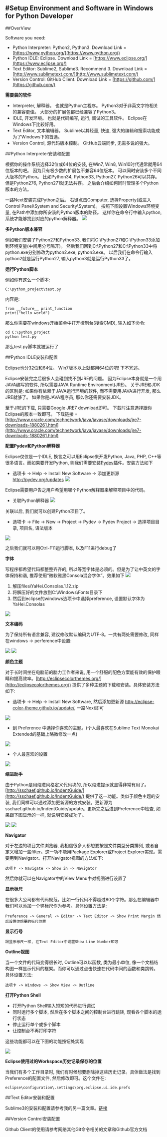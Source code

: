 #Setup Environment and Software in Windows for Python Developer
------

##OverView

Software you need:

- Python Interpreter: Python2, Python3. Download Link = [https://www.python.org/](https://www.python.org/)
- Python IDLE: Eclipse. Download Link = [https://www.eclipse.org/](https://www.eclipse.org/)
- Text Editor: Sublime2, Sublime3. Recommend 3. Download Link = [http://www.sublimetext.com/](http://www.sublimetext.com/)
- Version Control: GitHub Client. Download Link = [https://github.com/](https://github.com/)

**需要装的软件**

- Interpreter, 解释器。 也就是Python主程序。 Python3对于非英文字符相关的兼容更佳。 大部分的扩展包都已经兼容了Python3。
- IDLE, 开发环境。 也就是代码编写, 运行, 调试的工具软件。 Eclipse在Windows下比较好用。
- Text Editor, 文本编辑器。 Sublime以其轻量, 快速, 强大的编辑和搜索功能成为了Windows下的首选。
- Version Control, 源代码版本控制。 GitHub云端同步, 无需多说的强大。

##Python Interpreter安装和配置

根据你的操作系统选择32位或64位的安装, 在Win7, Win8, Win10时代通常就用64位版本的吧。 因为只有极少数的扩展包不兼容64位版本。 可以同时安装多个不同大版本的Python。 比如Python34, Python33, Python27, Python26可以共存。 但是Python276, Python271就无法共存。 之后会介绍如何同时管理多个Python版本的方法。

一路Next安装完成Python之后。 右键点击Computer, 选择Property(或进入Control Panel\System and Security\System)。 按照下图设置Windows环境变量, 在Path中添加你所安装的Python版本的路径。 这样你在命令行中输入python, 系统才能够找到对应的python解释器。
![](images/python_system_environment_variable.png)

**多Python版本兼容**

例如我们安装了Python27和Python33, 我们将C:\Python27和C:\Python33添加到环境变量(中间用分号隔开)。 然后我们回到C:\Python27和C:\Python33中将python.exe分别修改为python2.exe, python3.exe。 以后我们在命令行输入python2就是运行Python27, 输入python3就是运行Python33了。

**运行Python脚本**

例如你有这么一个脚本:
	
	C:\python_project\test.py

内容是:
	
	from __future__ print_function
	print("hello world")	

那么你需要在windows开始菜单中打开控制台(搜索CMD), 输入如下命令:

	cd C:\python_project
	python test.py

那么test.py脚本就被运行了

##Python IDLE安装和配置

Eclipse也分32位和64位。 Win7版本以上就都用64位的吧! 下不冗述。

Eclipse安装完之后很多人会碰到找不到JRE的问题。 因为Eclipse本身就是一个用JAVA编写的软件, 所以需要JAVA Runtime Environment(JRE)。 关于JRE和JDK的区别是: 如果你有依赖于JAVA运行环境的软件, 而不需要用JAVA进行开发, 那么JRE就够了。 如果你是JAVA程序员, 那么你还需要安装JDK。

至于JRE的下载, 只需要Google JRE7 download即可。 下载时注意选择跟你Eclipse的版本一致即可。 下载链接 = [http://www.oracle.com/technetwork/java/javase/downloads/jre7-downloads-1880261.html](http://www.oracle.com/technetwork/java/javase/downloads/jre7-downloads-1880261.html)

**配置Pydev和Python解释器**

Eclipse仅仅是一个IDLE, 换言之可以用Eclipse来开发Python, Java, PHP, C++等很多语言。而如果要开发Python, 则我们需要安装[Pydev](http://pydev.org/)插件。安装方法如下

- 选项卡 -> Help -> Install New Software -> 添加更新源 http://pydev.org/updates
![](images/[eclipse][pydev].png)

Eclipse需要用户告之用户希望用哪个Python解释器来解释项目中的代码。

- 关联Python解释器
![](images/[eclipse][python_interpreter].png)

关联以后, 我们就可以创建Python项目了。

- 选项卡 -> File -> New -> Project -> Pydev -> Pydev Project -> 选择项目目录, 项目名, 语法版本

![](images/[eclipse][create_project].png)

之后我们就可以用Ctrl-F11运行脚本, 以及F11进行debug了

**字体**

写程序都希望代码都整整齐齐的, 所以等宽字体是必须的。但是为了让中英文的字体保持和谐, 推荐使用“微软雅黑Consola混合字体”。效果如下
![](images/[eclipse][install_font].png)

1. 解压files\YaHei.Consolas.1.12.zip
2. 将解压好的文件放到C:\Windows\Fonts目录下
3. 然后到eclipse的windows选项卡中选择preference, 设置默认字体为YaHei.Consolas
	
![](images/[eclipse][set_font_preference].png)

**文本编码**

为了保持所有语言兼容, 建议修改默认编码为UTF-8。一共有两处需要修改, 同样在windows -> perference中设置:

![](images/[eclipse][encoding01].png)
![](images/[eclipse][encoding02].png)

**颜色主题**

对于长时间坐在电脑前的脑力工作者来说, 用一个舒服的配色方案能有效的保护眼睛和提高效率。[http://eclipsecolorthemes.org/](http://eclipsecolorthemes.org/) 提供了多种主题的下载和安装。具体安装方法如下:

- 选项卡 -> Help -> Install New Software, 然后添加更新源 http://eclipse-color-theme.github.io/update/, 一路Next即可

![](images/[eclipse][install_color_theme].png)

- 到 Preference 中选择你喜欢的主题。(个人最喜欢在Sublime Text Monokai Extended的基础上略微修改一点)

![](images/[eclipse][select_color_theme].png)

- 个人最喜欢的设置

![](images/[eclipse][favorite_color_theme].png)

**缩进助手**

由于Python是用缩进风格定义代码块的, 所以缩进提示就显得非常有用了。[http://sschaef.github.io/IndentGuide/](http://sschaef.github.io/IndentGuide/) 提供了这一功能。类似于颜色主题的安装, 我们同样可以通过添加更新源的方式安装。更新源为 sschaef.github.io/IndentGuide/update。更新完之后进到Preference中检查, 如果跟下图显示的一样, 就说明安装成功了。

![](images/[eclipse][indent_guide].png)
![](images/[eclipse][indent_guide_effect].png)

**Navigator**

对于左边的项目文件浏览器, 我相信很多人都想要按照文件类型分类排列, 或者自定义增加一些filter。这一功不能用Package Explorer或Project Explorer实现。需要用到Navigator。打开Navigator视图的方法如下:

	选项卡 -> Navigate -> Show in -> Navigator

然后你就可以在Navigator中的View Menu中对视图进行设置了

**显示标尺**

在很多大公司都有代码规范。比如一行代码不得超过80个字符。那么在编辑器中我们可以添加一个竖标尺作为参考。具体设置方法是:

	Preference -> General -> Editor -> Text Editor -> Show Print Margin 然后设置你想要的标尺位置

**显示行号**

	跟显示标尺一样, 在Text Editor中设置Show Line Number即可

**Outline视图**

当一个文件的代码变得很长时, Outline可以以函数, 类为最小单位, 像一个文档结构图一样显示代码的框架。而你可以通过点击快速在代码中间的函数和类跳转。 具体设置方法:

	选项卡 -> Windows -> Show View -> Outline

**打开Python Shell**

- 打开Python Shell输入短短的代码进行调试
- 同时运行多个脚本, 然后在多个脚本之间的控制台进行跳转, 观看各个脚本的运行状态
- 停止运行单个或多个脚本
- 让控制台不再打印字符

这些功能都可以在下图的功能按钮处实现

![](images/[eclipse][console].png)

**Eclipse使用过的Workspace历史记录保存的位置**

当我们有多个工作目录时, 我们有时候想要删除掉这些历史记录。具体做法是找到Preference的配置文件, 然后修改即可。这个文件在:

	eclipse\configuration\.settings\org.eclipse.ui.ide.prefs

##Text Editor安装和配置

Sublime3的安装和配置请参考我的另一篇文章。[链接](https://github.com/MacHu-GWU/Dev-Exp-Share/tree/master/Text%20Editor/Sublime%20Text)

##Version Control安装配置

Github Client的使用请参考网络其他Git命令相关的文章和Github官方文档